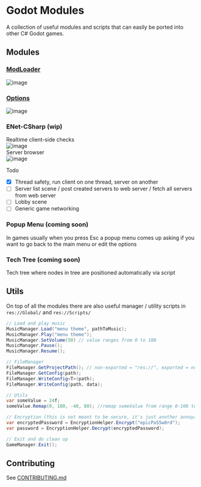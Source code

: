 # Godot Modules
A collection of useful modules and scripts that can easily be ported into other C# Godot games.

## Modules
### [ModLoader](https://github.com/valkyrienyanko/GodotModules/blob/main/MOD_LOADER.md)  
![image](https://user-images.githubusercontent.com/6277739/162651881-b8f98aa5-da2a-4499-b4dd-737a64dec4a9.png)  

### [Options](https://github.com/valkyrienyanko/GodotModules/blob/main/OPTIONS.md)  
![image](https://user-images.githubusercontent.com/6277739/163117944-e350b70c-aaaa-426f-8719-3c28648d5747.png)  

### ENet-CSharp (wip)
Realtime client-side checks  
![image](https://user-images.githubusercontent.com/6277739/163118366-42523efa-33ab-4b0e-939f-3fba74618c83.png)  
Server browser  
![image](https://user-images.githubusercontent.com/6277739/163118505-7f47f22e-94a8-44ab-ad56-18bafd44c149.png)  

Todo
- [x] Thread safety, run client on one thread, server on another
- [ ] Server list scene / post created servers to web server / fetch all servers from web server
- [ ] Lobby scene
- [ ] Generic game networking

### Popup Menu (coming soon)
In games usually when you press Esc a popup menu comes up asking if you want to go back to the main menu or edit the options

### Tech Tree (coming soon)
Tech tree where nodes in tree are positioned automatically via script

## Utils
On top of all the modules there are also useful manager / utility scripts in `res://Global/` and `res://Scripts/`

```cs
// Load and play music
MusicManager.Load("menu theme", pathToMusic);
MusicManager.Play("menu theme");
MusicManager.SetVolume(50) // value ranges from 0 to 100
MusicManager.Pause();
MusicManager.Resume();

// FileManager
FileManager.GetProjectPath(); // non-exported = "res://", exported = next to the game exe
FileManager.GetConfig(path);
FileManager.WriteConfig<T>(path);
FileManager.WriteConfig(path, data);

// Utils
var someValue = 24f;
someValue.Remap(0, 100, -40, 80); //remap someValue from range 0-100 to range -40-80

// Encryption (this is not meant to be secure, it's just another annoyance to add to make mischief slightly harder)
var encryptedPassword = EncryptionHelper.Encrypt("epicPa55w0rd");
var password = EncryptionHelper.Decrypt(encryptedPassword);

// Exit and do clean up
GameManager.Exit();
```

## Contributing
See [CONTRIBUTING.md](https://github.com/valkyrienyanko/GodotLuaModdingTest/blob/main/CONTRIBUTING.md)
